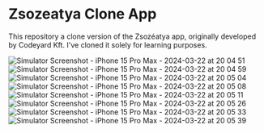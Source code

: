 # Zsozeatya Clone App

This repository a clone version of the Zsozéatya app, originally developed by Codeyard Kft.
I've cloned it solely for learning purposes.

![Simulator Screenshot - iPhone 15 Pro Max - 2024-03-22 at 20 04 51](https://github.com/kyletaylor94/ZsozeApp/assets/113541369/c388c0f2-498e-49f4-bbe2-7d2a41225499=150x)
![Simulator Screenshot - iPhone 15 Pro Max - 2024-03-22 at 20 04 59](https://github.com/kyletaylor94/ZsozeApp/assets/113541369/11daf1cd-c87a-4222-b390-497ce1833ae4=150x)
![Simulator Screenshot - iPhone 15 Pro Max - 2024-03-22 at 20 05 04](https://github.com/kyletaylor94/ZsozeApp/assets/113541369/d6ee37bd-a5eb-413d-8747-25a4e185b5c9=150x)
![Simulator Screenshot - iPhone 15 Pro Max - 2024-03-22 at 20 05 08](https://github.com/kyletaylor94/ZsozeApp/assets/113541369/1fc5e3ea-d436-489f-b322-de77e78ce589=150x)
![Simulator Screenshot - iPhone 15 Pro Max - 2024-03-22 at 20 05 11](https://github.com/kyletaylor94/ZsozeApp/assets/113541369/0f2e9822-edee-4fcc-90f9-a6daa40f93b2=150x)
![Simulator Screenshot - iPhone 15 Pro Max - 2024-03-22 at 20 05 26](https://github.com/kyletaylor94/ZsozeApp/assets/113541369/35039155-a128-4fbd-8e2a-5fe8818eb388=150x)
![Simulator Screenshot - iPhone 15 Pro Max - 2024-03-22 at 20 05 33](https://github.com/kyletaylor94/ZsozeApp/assets/113541369/fb932f77-dde0-4336-9514-5e2b69feac54=150x)
![Simulator Screenshot - iPhone 15 Pro Max - 2024-03-22 at 20 05 39](https://github.com/kyletaylor94/ZsozeApp/assets/113541369/c22c0620-9444-47b9-92d8-0757349aab81=150x)
